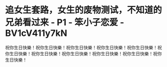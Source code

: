 # 追女生套路，女生的废物测试，不知道的兄弟看过来 - P1 - 笨小子恋爱 - BV1cV411y7kN

祝你生日快樂！祝你生日快樂！祝你生日快樂！祝你生日快樂！祝你生日快樂！祝你生日快樂！祝你生日快樂！祝你生日快樂！祝你生日快樂！祝你生日快樂！祝你生日快樂！

